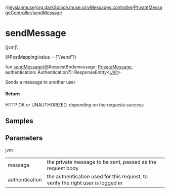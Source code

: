 //[elysianmuse](../../../index.md)/[org.darkSolace.muse.privMessages.controller](../index.md)/[PrivateMessageController](index.md)/[sendMessage](send-message.md)

# sendMessage

[jvm]\

@PostMapping(value = [&quot;/send&quot;])

fun [sendMessage](send-message.md)(@RequestBodymessage: [PrivateMessage](../../org.darkSolace.muse.privMessages.model/-private-message/index.md), authentication: Authentication?): ResponseEntity&lt;[Unit](https://kotlinlang.org/api/latest/jvm/stdlib/kotlin/-unit/index.html)&gt;

Sends a message to another user

#### Return

HTTP OK or UNAUTHORIZED, depending on the requests success

## Samples

## Parameters

jvm

| | |
|---|---|
| message | the private message to be sent, passed as the request body |
| authentication | the authentication used for this request, to verify the right user is logged in |
